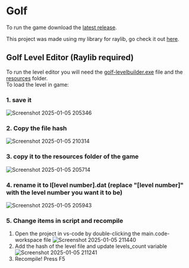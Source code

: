 # Golf

To run the game download the [latest release](https://github.com/anton2026gamca/Golf/releases).

This project was made using my library for raylib, go check it out [here](https://github.com/anton2026gamca/BetterRaylib).

## Golf Level Editor (Raylib required)

To run the level editor you will need the [golf-levelbuilder.exe](https://github.com/anton2026gamca/Golf/blob/main/golf-levelbuilder/golf-levelbuilder.exe) file and the [resources](https://github.com/anton2026gamca/Golf/tree/main/golf-levelbuilder/resources) folder.<br>
To load the level in game:<br>
 ### 1. save it
 ![Screenshot 2025-01-05 205346](https://github.com/user-attachments/assets/a2a8f661-b890-4308-a809-a040b3b8f004)
 ### 2. Copy the file hash
 ![Screenshot 2025-01-05 210314](https://github.com/user-attachments/assets/88ef918d-fd5d-4324-a37f-04613ec2688c)
 ### 3. copy it to the resources folder of the game
 ![Screenshot 2025-01-05 205714](https://github.com/user-attachments/assets/3c44a110-5d2c-42b1-bb86-7630e2ead835)
 ### 4. rename it to l[level number].dat (replace "[level number]" with the level number you want it to be)
 ![Screenshot 2025-01-05 205943](https://github.com/user-attachments/assets/92f87fd9-5821-4e6d-bb84-5296c8140842)
 ### 5. Change items in script and recompile
   1. Open the project in vs-code by double-clicking the main.code-workspace file
![Screenshot 2025-01-05 211440](https://github.com/user-attachments/assets/0fad3b9b-6373-4526-b2dd-abd6d58aa767)
   2. Add the hash of the level file and update levels_count variable
![Screenshot 2025-01-05 211241](https://github.com/user-attachments/assets/0f85edbd-1a9d-4fb1-b58f-c626051d5e2d)
   3. Recompile!  Press F5
